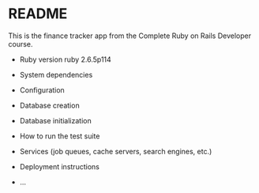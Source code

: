 # README

This is the finance tracker app from the Complete Ruby on Rails 
Developer course.

* Ruby version
ruby 2.6.5p114
* System dependencies

* Configuration

* Database creation

* Database initialization

* How to run the test suite

* Services (job queues, cache servers, search engines, etc.)

* Deployment instructions

* ...
